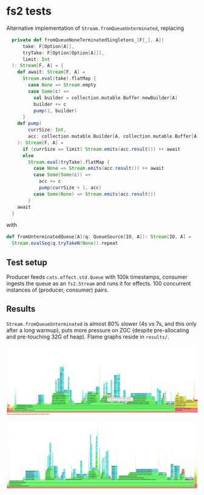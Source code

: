 # fs2 tests

Alternative implementation of `Stream.fromQueueUnterminated`, replacing
```scala
  private def fromQueueNoneTerminatedSingletons_[F[_], A](
      take: F[Option[A]],
      tryTake: F[Option[Option[A]]],
      limit: Int
  ): Stream[F, A] = {
    def await: Stream[F, A] =
      Stream.eval(take).flatMap {
        case None => Stream.empty
        case Some(c) =>
          val builder = collection.mutable.Buffer.newBuilder[A]
          builder += c
          pump(1, builder)
      }
    def pump(
        currSize: Int,
        acc: collection.mutable.Builder[A, collection.mutable.Buffer[A]]
    ): Stream[F, A] =
      if (currSize == limit) Stream.emits(acc.result()) ++ await
      else
        Stream.eval(tryTake).flatMap {
          case None => Stream.emits(acc.result()) ++ await
          case Some(Some(c)) =>
            acc += c
            pump(currSize + 1, acc)
          case Some(None) => Stream.emits(acc.result())
        }
    await
  }
```

with 
```scala
def fromUnterminatedQueue[A](q: QueueSource[IO, A]): Stream[IO, A] = 
  Stream.evalSeq(q.tryTakeN(None)).repeat
```

## Test setup

Producer feeds `cats.effect.std.Queue` with 100k timestamps, consumer ingests the queue as an `fs2.Stream` and runs it for effects.
100 concurrent instances of (producer, consumer) pairs. 

## Results

`Stream.fromQueueUnterminated` is almost 80% slower (4s vs 7s, and this only after a long warmup), 
puts more pressure on ZGC (despite pre-allocating and pre-touching 32G of heap).
Flame graphs reside in `results/`.

![fromQueue](results/fromQueue.png)

![fromQueue-new](results/fromQueue-new.png)